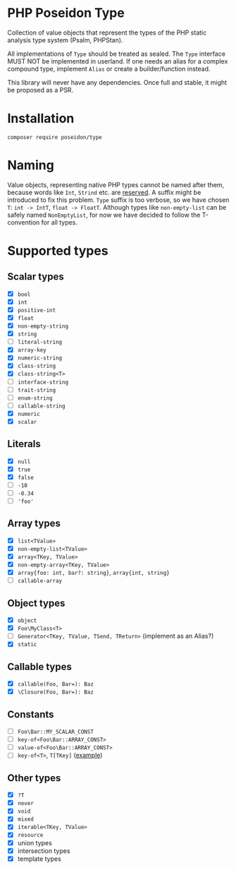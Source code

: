 # PHP Poseidon Type

Collection of value objects that represent the types of the PHP static analysis type system (Psalm, PHPStan).

All implementations of `Type` should be treated as sealed. The `Type` interface MUST NOT be implemented in userland.
If one needs an alias for a complex compound type, implement `Alias` or create a builder/function instead.

This library will never have any dependencies. Once full and stable, it might be proposed as a PSR.

# Installation

```
composer require poseidon/type
```

# Naming

Value objects, representing native PHP types cannot be named after them, because words like `Int`, `Strind` etc. are [reserved](https://www.php.net/manual/en/reserved.php).
A suffix might be introduced to fix this problem. `Type` suffix is too verbose, so we have chosen `T`: `int -> IntT`, `float -> FloatT`.
Although types like `non-empty-list` can be safely named `NonEmptyList`, for now we have decided to follow the T-convention for all types.

# Supported types

## Scalar types

- [x] `bool`
- [x] `int`
- [x] `positive-int`
- [x] `float`
- [x] `non-empty-string`
- [x] `string`
- [ ] `literal-string`
- [x] `array-key`
- [x] `numeric-string`
- [x] `class-string`
- [x] `class-string<T>`
- [ ] `interface-string`
- [ ] `trait-string`
- [ ] `enum-string`
- [ ] `callable-string`
- [x] `numeric`
- [x] `scalar`

## Literals

- [x] `null`
- [x] `true`
- [x] `false`
- [ ] `-10`
- [ ] `-0.34`
- [ ] `'foo'`

## Array types

- [x] `list<TValue>`
- [x] `non-empty-list<TValue>`
- [x] `array<TKey, TValue>`
- [x] `non-empty-array<TKey, TValue>`
- [x] `array{foo: int, bar?: string}`, `array{int, string}`
- [ ] `callable-array`

## Object types

- [x] `object`
- [x] `Foo\MyClass<T>`
- [ ] `Generator<TKey, TValue, TSend, TReturn>` (implement as an Alias?)
- [x] `static`

## Callable types

- [x] `callable(Foo, Bar=): Baz`
- [x] `\Closure(Foo, Bar=): Baz`

## Constants

- [ ] `Foo\Bar::MY_SCALAR_CONST`
- [ ] `key-of<Foo\Bar::ARRAY_CONST>`
- [ ] `value-of<Foo\Bar::ARRAY_CONST>`
- [ ] `key-of<T>`, `T[TKey]` ([example](https://psalm.dev/r/3e935ed485)) 

## Other types

- [x] `?T`
- [x] `never`
- [x] `void`
- [x] `mixed`
- [x] `iterable<TKey, TValue>`
- [x] `resource`
- [x] union types
- [x] intersection types
- [x] template types
